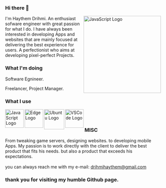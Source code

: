 ### Hi there 👋
<img align="right" alt="JavaScript Logo" height="250" src="https://user-images.githubusercontent.com/8641466/147365993-f4b4ba90-dffd-47f3-b386-7fe19241f96a.jpg">
I'm Haythem Drihmi. An enthusiast sofware engineer with great passion for what I do. I have always been interested in developing Apps and websites that are mainly focused at delivering the best experience for users. A perfectionist who aims at developing pixel-perfect Projects.

### What I'm doing

Software Egnineer.

Freelancer, Project Manager.


### What I use

<img align="left" alt="JavaScript Logo" height="60" src="https://user-images.githubusercontent.com/8641466/147365685-e2b9a1f6-f538-4cef-b005-956da0e85bc6.png">

<img align="left" alt="Edge Logo" height="60" src="https://user-images.githubusercontent.com/8641466/147365686-766aefbf-1066-4214-b2c7-b48131b7f78d.png">

<img align="left" alt="Ubuntu Logo" height="65" src="https://user-images.githubusercontent.com/8641466/147365688-e4bc7fb0-f883-42cd-b51e-cf9d8c5727ba.png">

<img align="left" alt="VSCode Logo" height="60" src="https://user-images.githubusercontent.com/8641466/147365689-52217891-5ccc-4887-b3ac-8d892d4a17bd.png">


<br></br>

### MISC


From tweaking game servers, designing websites. to developing mobile Apps. My passion is to work directly with the client to deliver the best product that fits his needs. but also a product that exceeds his expectations.<br></br>
you can always reach me with my e-mail:
drihmihaythem@gmail.com
### thank you for visiting my humble Github page.
